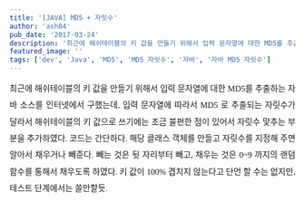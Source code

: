 ```yaml
---
title: '[JAVA] MD5 + 자릿수'
author: 'ash84'
pub_date: '2017-03-24'
description: '최근에 해쉬테이블의 키 값을 만들기 위해서 입력 문자열에 대한 MD5를 추출하는 자바 소스를 인터넷에서 구했는데, 입력 문자열에 따라서 MD5 로 추출되는 자릿수가 달라서 해쉬테이블의 키 값으로 쓰기에는 조금 불편한 점이'
featured_image: ''
tags: ['dev', 'Java', 'MD5', 'MD5 자릿수', '자바', '자바 MD5 자릿수']
---
```



<div></div><div style="line-height: 2; "><div style="text-align: justify; line-height: 2; "><span style="font-size: 10pt; "><span style="font-family: Dotum; font-size: 11pt; ">최근에 해쉬테이블의 키 값을 만들기 위해서 입력 문자열에 대한 MD5를 추출하는 자바 소스를 인터넷에서 구했는데, 입력 문자열에 따라서 MD5 로 추출되는 자릿수가 달라서 해쉬테이블의 키 값으로 쓰기에는 조금 불편한 점이 있어서 자릿수 맞추는 부분을 추가하였다. 코드는 간단하다. 해당 클래스 객체를 만들고 자릿수를 지정해 주면 알아서 채우거나 빼준다. 빼는 것은 뒷 자리부터 빼고, 채우는 것은 0~9 까지의 랜덤함수를 통해서 채우도록 하였다. 키 값이 100% 겹치지 않는다고 단언 할 수는 없지만, 테스트 단계에서는 쓸만할듯. </span></span></div><div style="text-align: justify; line-height: 2; "><span style="font-size: 10pt; "><span style="font-family: Dotum; font-size: 11pt; ">  
</span></span></div><script src="https://gist.github.com/3202549.js"></script>

</div>

